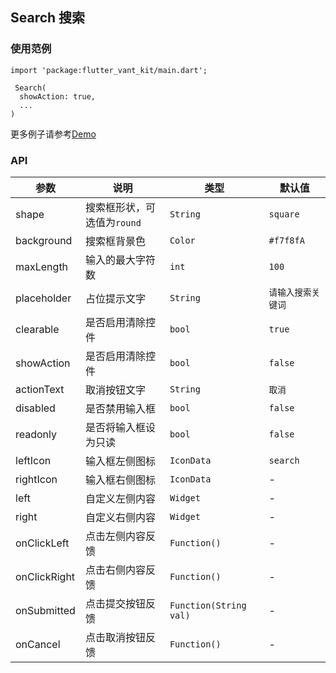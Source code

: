 ## Search 搜索

### 使用范例

```
import 'package:flutter_vant_kit/main.dart';

 Search(
  showAction: true,
  ...
)
```

更多例子请参考[Demo](../example/lib/routes/demoSearch.dart)

### API

| 参数  | 说明  | 类型  | 默认值  |
| ------------ | ------------ | ------------ | ------------ |
| shape | 搜索框形状，可选值为`round` | `String` | `square` |
| background | 搜索框背景色 | `Color` | `#f7f8fA` |
| maxLength | 输入的最大字符数 | `int` | `100` |
| placeholder | 占位提示文字 | `String` | `请输入搜索关键词` |
| clearable | 是否启用清除控件 | `bool` | `true` |
| showAction | 是否启用清除控件 | `bool` | `false` |
| actionText | 取消按钮文字 | `String` | `取消` |
| disabled | 是否禁用输入框 | `bool` | `false` |
| readonly | 是否将输入框设为只读 | `bool` | `false` |
| leftIcon | 输入框左侧图标 | `IconData` | `search` |
| rightIcon | 输入框右侧图标 | `IconData` | - |
| left | 自定义左侧内容 | `Widget` | - |
| right | 自定义右侧内容 | `Widget` | - |
| onClickLeft | 点击左侧内容反馈 | `Function()` | - |
| onClickRight | 点击右侧内容反馈 | `Function()` | - |
| onSubmitted | 点击提交按钮反馈 | `Function(String val)` | - |
| onCancel | 点击取消按钮反馈 | `Function()` | - |

